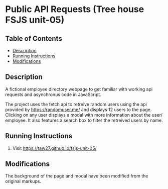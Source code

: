 # Public API Requests (Tree house FSJS unit-05)

## Table of Contents

* [Description](#description)
* [Running Instructions](#running-instructions)
* [Modifications](#modifications)

## Description

A fictional employee directory webpage to get familiar with working api requests and asynchronus code in JavaScript.

The project uses the fetch api to retreive random users using the api provided by https://randomuser.me/ and displays 12 users to the page. Clicking on any user displays a modal with more information about the user/ employee. It also features a search box to filter the retreived users by name.

## Running Instructions

1. Visit <https://taw27.github.io/fsjs-unit-05/>

## Modifications

The background of the page and modal have been modified from the original markups.
